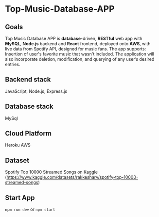 # Top-Music-Database-APP

## Goals
Top Music Database APP is **database**-driven, **RESTful** web app with **MySQL**, **Node.js** backend and **React** frontend, deployed onto **AWS**, with live data from Spotify API, designed for music fans.
The app supports:
Insertion of user's favorite music that wasn't included. The application will also incorporate deletion, modification, and querying of any user’s desired entries. 

## Backend stack
JavaScript, Node.js, Express.js 

## Database stack
MySql

## Cloud Platform
Heroku
AWS

## Dataset
Spotify Top 10000 Streamed Songs on Kaggle (https://www.kaggle.com/datasets/rakkesharv/spotify-top-10000-streamed-songs)

## Start App
`npm run dev` or
`npm start`
